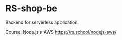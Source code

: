 # RS-shop-be

Backend for serverless application.

Course: Node.js и AWS https://rs.school/nodejs-aws/
